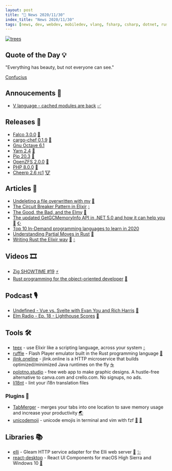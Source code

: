 ```yaml
---
layout: post
title: "📜 News 2020/11/30"
index_title: "News 2020/11/30"
tags: [news, dev, webdev, mobiledev, vlang, fsharp, csharp, dotnet, rustlang, vim, neovim, elmlang, elixir, linux, ziglang, javascript, java, chrome, gleamlang]
---
```


<a href="https://daily-tech-news.github.io/2020/11/30/news.html">
  <img src="https://user-images.githubusercontent.com/430272/100683542-51a6f680-3357-11eb-93cf-8b54c9726367.jpg"
     alt="trees"
     class="image">
</a>

## Quote of the Day 💡

"Everything has beauty, but not everyone can see."

[Confucius](https://en.wikipedia.org/wiki/Confucius)

## Annoucements 🥁

- [V language - cached modules are back](https://twitter.com/v_language/status/1333120560767922178) [✅](https://vlang.io "#vlang")

## Releases 🥳

- [Falco 3.0.0](https://github.com/pimbrouwers/Falco/releases/tag/v3.0.0) [🔷](https://fsharp.org "#fsharp #dotnet")
- [cargo-chef 0.1.9](https://crates.io/crates/cargo-chef/0.1.9) [🦀](https://www.rust-lang.org "#rust")
- [Gnu Octave 6.1](https://www.gnu.org/software/octave/NEWS-6.1.html)
- [Yarn 2.4](https://dev.to/arcanis/yarn-2-4-log-filters-audits-better-warnings-49io) [🔶](https://developer.mozilla.org/en-US/docs/Web/JavaScript "#javascript")
- [Pip 20.3](https://discuss.python.org/t/announcement-pip-20-3-release/5948) [🐍](https://www.python.org "#python")
- [OpenZFS 2.0.0](https://github.com/openzfs/zfs/releases/tag/zfs-2.0.0) [🐧](https://www.linux.org "#linux")
- [PHP 8.0.0](https://www.php.net/archive/2020.php#2020-11-26-3) [🐘](https://www.php.net "#php")
- [Cheerp 2.6 rc1](https://medium.com/leaningtech/cheerp-2-6-rc1-the-cpp-compiler-for-the-web-8873be6601b1) [🐮](https://isocpp.org "#cpp")

## Articles 📜

- [Undeleting a file overwritten with mv](https://behind.pretix.eu/2020/11/28/undelete-flv-file) [🐧](https://www.linux.org "#linux")
- [The Circuit Breaker Pattern in Elixir](https://medium.com/better-programming/circuit-breaker-pattern-in-elixir-fff06199083c) [💧](https://elixir-lang.org "#elixirlang")
- [The Good, the Bad, and the Elmy](https://using.tech/posts/elm/) [🔰](https://elm-lang.org)
- [The updated GetGCMemoryInfo API in .NET 5.0 and how it can help you](https://devblogs.microsoft.com/dotnet/the-updated-getgcmemoryinfo-api-in-net-5-0-and-how-it-can-help-you/) [🔷](https://fsharp.org "#fsharp #dotnet") [☪️ ](https://docs.microsoft.com/en-us/dotnet/csharp "#csharp #dotnet")
- [Top 10 In-Demand programming languages to learn in 2020](https://towardsdatascience.com/top-10-in-demand-programming-languages-to-learn-in-2020-4462eb7d8d3e)
- [Understanding Partial Moves in Rust](https://whileydave.com/2020/11/30/understanding-partial-moves-in-rust/) [🦀](https://www.rust-lang.org "#rust")
- [Writing Rust the Elixir way](https://dev.to/bkolobara/writing-rust-the-elixir-way-2lm8) [🦀](https://www.rust-lang.org "#rust") [💧](https://elixir-lang.org "#elixirlang")

## Videos 🎞

- [Zig SHOWTIME #19](https://www.youtube.com/watch?v=-RkFwf9qoAY) [⚡️](https://ziglang.org "#ziglang")
- [Rust programming for the object-oriented developer](https://www.youtube.com/watch?v=kwSlvOpGwVg) [🦀](https://www.rust-lang.org "#rust")

## Podcast 🎙

- [Undefined - Vue vs. Svelte with Evan You and Rich Harris](https://undefined.fm/radio/vue-vs-svelte-with-evan-you-and-rich-harris) [🔶](https://developer.mozilla.org/en-US/docs/Web/JavaScript "#javascript")
- [Elm Radio - Ep. 18 - Lighthouse Scores](https://elm-radio.com/episode/lighthouse) [🔰](https://elm-lang.org)

## Tools 🛠

- [teex](https://github.com/doawoo/teex) - use Elixir like a scripting language, across your system [💧](https://elixir-lang.org "#elixirlang")
- [ruffle](https://ruffle.rs) - Flash Player emulator built in the Rust programming language [🦀](https://www.rust-lang.org "#rust")
- [jlink.oneline](https://github.com/AdoptOpenJDK/jlink.online) - jlink.online is a HTTP microservice that builds optimized/minimized Java runtimes on the fly [☕️](https://www.java.com "#java")
- [polotno.studio](https://studio.polotno.dev/) - free web app to make graphic designs. A hustle-free alternative to canva.com and crello.com. No signups, no ads.
- [li18nt](https://github.com/Simonwep/li18nt) - lint your i18n translation files

### Plugins 🔌

- [TabMerger](https://chrome.google.com/webstore/detail/tabmerger/inmiajapbpafmhjleiebcamfhkfnlgoc) - merges your tabs into one location to save memory usage and increase your productivity [🌏](https://www.google.com/chrome "#chrome")
- [unicodemoji](https://github.com/yazgoo/unicodemoji) - unicode emojis in terminal and vim with fzf [🍃](https://www.vim.org "#vim") [🍃](https://neovim.io "#neovim")

## Libraries 📚

- [elli](https://github.com/gleam-lang/elli) - Gleam HTTP service adapter for the Elli web server [🦀](https://www.rust-lang.org "#rust") [✨](https://gleam.run "#gleamlang")
- [react-desktop](https://github.com/gabrielbull/react-desktop) - React UI Components for macOS High Sierra and Windows 10 [🔶](https://reactjs.org "#reactjs")


